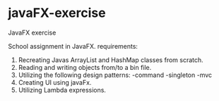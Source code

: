 # javaFX-exercise
JavaFX exercise

School assignment in JavaFX.
requirements:
  1. Recreating Javas ArrayList and HashMap classes from scratch.
  2. Reading and writing objects from/to a bin file.
  3. Utilizing the following design patterns:
    -command
    -singleton
    -mvc
  4. Creating UI using javaFx.
  6. Utilizing Lambda expressions.

